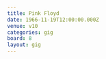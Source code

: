 ```yaml
---
title: Pink Floyd
date: 1966-11-19T12:00:00.000Z
venue: v10
categories: gig
board: 8
layout: gig
---
```

